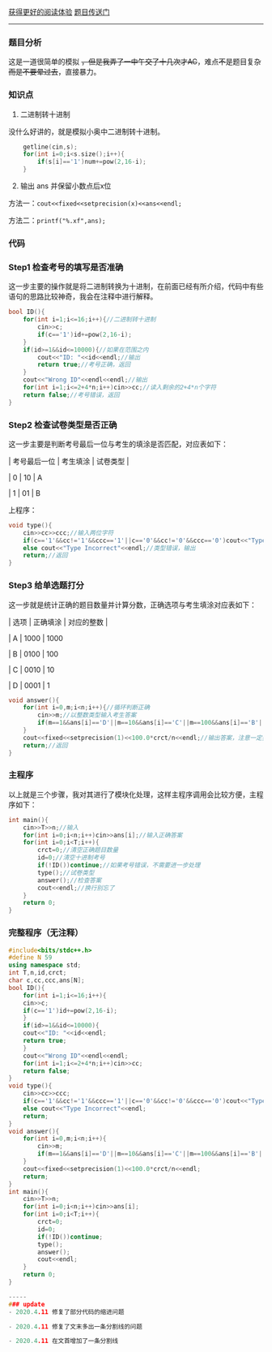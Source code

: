 [获得更好的阅读体验](https://www.luogu.com.cn/blog/jasonying/luogu-p3692-xia-huan-di-kao-shi) [题目传送门](https://www.luogu.com.cn/problem/P3692)

---
### 题目分析
这是一道很简单的模拟 ~~，但是我弄了一中午交了十几次才AC~~，难点~~不~~是题目复杂~~而是不要晕过去~~，直接暴力。

### 知识点
1. 二进制转十进制

没什么好讲的，就是模拟小奥中二进制转十进制。
```cpp
    getline(cin,s);
    for(int i=0;i<s.size();i++){
        if(s[i]=='1')num+=pow(2,16-i);
    }
```
2. 输出 ans 并保留小数点后x位

方法一：```cout<<fixed<<setprecision(x)<<ans<<endl;```

方法二：```printf("%.xf",ans);```
						  
### 代码
### Step1 检查考号的填写是否准确
这一步主要的操作就是将二进制转换为十进制，在前面已经有所介绍，代码中有些语句的思路比较神奇，我会在注释中进行解释。
```cpp
bool ID(){
    for(int i=1;i<=16;i++){//二进制转十进制
        cin>>c;
        if(c=='1')id+=pow(2,16-i);
    }
	if(id>=1&&id<=10000){//如果在范围之内
		cout<<"ID: "<<id<<endl;//输出
		return true;//考号正确，返回
	}
	cout<<"Wrong ID"<<endl<<endl;//输出
	for(int i=1;i<=2+4*n;i++)cin>>cc;//读入剩余的2+4*n个字符
	return false;//考号错误，返回
}
```

### Step2 检查试卷类型是否正确
这一步主要是判断考号最后一位与考生的填涂是否匹配，对应表如下：

| 考号最后一位 | 考生填涂 | 试卷类型 |

| 0 | 10 | A

| 1 | 01 | B

上程序：
```cpp
void type(){
    cin>>cc>>ccc;//输入两位字符
    if(c=='1'&&cc!='1'&&ccc=='1'||c=='0'&&cc!='0'&&ccc=='0')cout<<"Type Correct"<<endl;//类型正确，输出
    else cout<<"Type Incorrect"<<endl;//类型错误，输出
    return;//返回
}
```

### Step3 给单选题打分
这一步就是统计正确的题目数量并计算分数，正确选项与考生填涂对应表如下：

| 选项 | 正确填涂 | 对应的整数 |

| A | 1000 | 1000

| B | 0100 | 100

| C | 0010 | 10

| D | 0001 | 1

```cpp
void answer(){
    for(int i=0,m;i<n;i++){//循环判断正确
        cin>>m;//以整数类型输入考生答案
        if(m==1&&ans[i]=='D'||m==10&&ans[i]=='C'||m==100&&ans[i]=='B'||m==1000&&ans[i]=='A')crct++;//判断，正确题目数量加一
    }
    cout<<fixed<<setprecision(1)<<100.0*crct/n<<endl;//输出答案，注意一定要用100.0，不然会输出整数
    return;//返回
}
```
	    
### 主程序
以上就是三个步骤，我对其进行了模块化处理，这样主程序调用会比较方便，主程序如下：
```cpp
int main(){
    cin>>T>>n;//输入
    for(int i=0;i<n;i++)cin>>ans[i];//输入正确答案
    for(int i=0;i<T;i++){
    	crct=0;//清空正确题目数量
        id=0;//清空十进制考号
        if(!ID())continue;//如果考号错误，不需要进一步处理
        type();//试卷类型
        answer();//检查答案
        cout<<endl;//换行别忘了
    }
    return 0;
}
```
### 完整程序（无注释）
```cpp
#include<bits/stdc++.h>
#define N 59
using namespace std;
int T,n,id,crct;
char c,cc,ccc,ans[N];
bool ID(){
    for(int i=1;i<=16;i++){
	cin>>c;
	if(c=='1')id+=pow(2,16-i);
    }
    if(id>=1&&id<=10000){
	cout<<"ID: "<<id<<endl;
	return true;
    }
    cout<<"Wrong ID"<<endl<<endl;
    for(int i=1;i<=2+4*n;i++)cin>>cc;
    return false;
}
void type(){
    cin>>cc>>ccc;
    if(c=='1'&&cc!='1'&&ccc=='1'||c=='0'&&cc!='0'&&ccc=='0')cout<<"Type Correct"<<endl;
    else cout<<"Type Incorrect"<<endl;
    return;
}
void answer(){
    for(int i=0,m;i<n;i++){
        cin>>m;
        if(m==1&&ans[i]=='D'||m==10&&ans[i]=='C'||m==100&&ans[i]=='B'||m==1000&&ans[i]=='A')crct++;
    }
    cout<<fixed<<setprecision(1)<<100.0*crct/n<<endl;
    return;
}
int main(){
    cin>>T>>n;
    for(int i=0;i<n;i++)cin>>ans[i];
    for(int i=0;i<T;i++){
        crct=0;
        id=0;
        if(!ID())continue;
        type();
        answer();
        cout<<endl;
    }
    return 0;
}

-----
### update
- 2020.4.11 修复了部分代码的缩进问题

- 2020.4.11 修复了文末多出一条分割线的问题

- 2020.4.11 在文首增加了一条分割线
